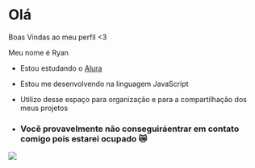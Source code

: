 # Olá
Boas Vindas ao meu perfil <3 

Meu nome é Ryan

- Estou estudando o [Alura](https://www.alura.com.br)
- Estou me desenvolvendo na linguagem JavaScript
- Utilizo desse espaço para organização e para a compartilhação dos meus projetos

- ### Você provavelmente não conseguiráentrar em contato comigo pois estarei ocupado 😿

![](https://media.tenor.com/3KPX3jnBoIYAAAAi/bats-cuddling-couple.gif)
